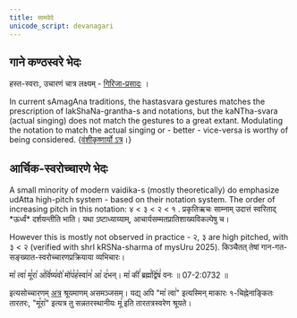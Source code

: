 ```yaml
---
title: सामवेदे
unicode_script: devanagari
---
```


## गाने कण्ठस्वरे भेदः
हस्त-स्वराः, उचारणं चात्र लक्ष्यम् - [गिरिजा-प्रसादः](https://www.youtube.com/watch?v=epZCOlpX28g) ।

In current sAmagAna traditions, the hastasvara gestures matches the prescription of lakShaNa-grantha-s and notations, but the kaNTha-svara (actual singing) does not match the gestures to a great extant. Modulating the notation to match the actual singing or - better - vice-versa is worthy of being considered. {[वंशीकृष्णार्यो ऽत्र](https://youtu.be/sxPyUzcZBos?t=969)।}

## आर्चिक-स्वरोच्चारणे भेदः
A small minority of modern vaidika-s (mostly theoretically) do emphasize udAtta high-pitch system - based on their notation system. The order of increasing pitch in this notation:  ४ < ३ < २ < १ . प्रकृतिऋचः साम्नाम् उदात्तं स्वरिताद् \*ऊर्ध्वं\* दर्शयन्तीति भाति। यथा ऽष्टाध्याय्याम्, आचार्यसम्मतप्रातिशाख्यविकल्पेषु च।

However this is mostly not observed in practice - २, ३ are high pitched, with ३ < २ (verified with shrI kRSNa-sharma of mysUru 2025). किञ्चैतत् तेषां गान-गत-सङ्ख्यात-स्वरोच्चारणप्रक्रियाया व्यभिचारः।


मा꣡ त्वा꣢ मू꣣रा꣡ अ꣢वि꣣ष्य꣢वो꣣ मो꣢प꣣ह꣡स्वा꣢न꣣ आ꣡ द꣢भन्। मा꣡ कीं꣢ ब्रह्म꣣द्वि꣡षं꣢ वनः ॥ 07-2:0732 ॥

इत्यसोच्चारणम् [अत्र](https://youtu.be/W5WbEDrIVmM?t=347) श्रूयमाणम् असमञ्जसम्। यद्य् अपि "मा꣡ त्वा꣢" इत्यस्मिन् माकारः १-चिह्नेनाङ्कितः तारतरः, "मू꣣रा꣡" इत्यत्र तु सन्नतरस्थानीयः मू꣣ इति तारतत्रस्वरेण श्रूयते।  
 